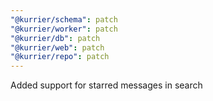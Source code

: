 ```yaml
---
"@kurrier/schema": patch
"@kurrier/worker": patch
"@kurrier/db": patch
"@kurrier/web": patch
"@kurrier/repo": patch
---
```


Added support for starred messages in search
